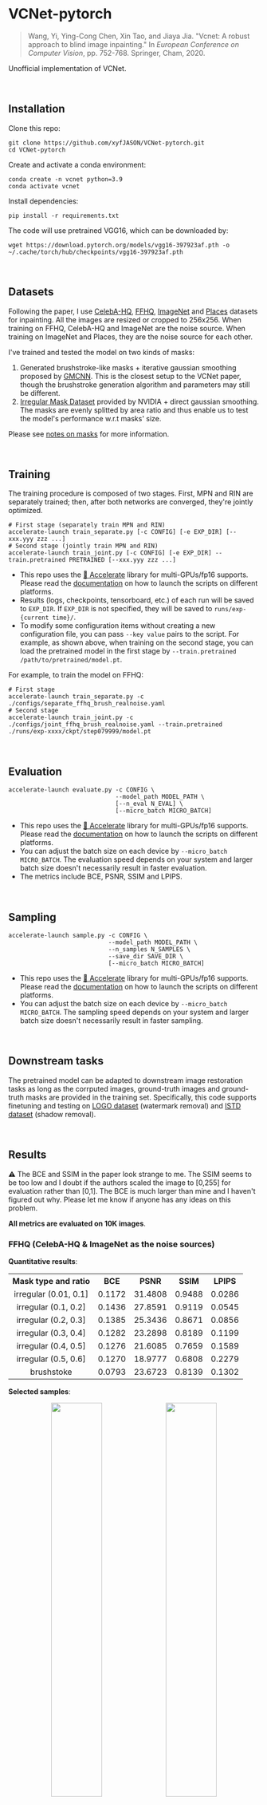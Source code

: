 # VCNet-pytorch

> Wang, Yi, Ying-Cong Chen, Xin Tao, and Jiaya Jia. "Vcnet: A robust approach to blind image inpainting." In *European Conference on Computer Vision*, pp. 752-768. Springer, Cham, 2020.

Unofficial implementation of VCNet.

<br/>

## Installation

Clone this repo:

```shell
git clone https://github.com/xyfJASON/VCNet-pytorch.git
cd VCNet-pytorch
```

Create and activate a conda environment:

```shell
conda create -n vcnet python=3.9
conda activate vcnet
```

Install dependencies:

```shell
pip install -r requirements.txt
```

The code will use pretrained VGG16, which can be downloaded by:

```shell
wget https://download.pytorch.org/models/vgg16-397923af.pth -o ~/.cache/torch/hub/checkpoints/vgg16-397923af.pth
```

<br/>



## Datasets

Following the paper, I use [CelebA-HQ](https://github.com/tkarras/progressive_growing_of_gans), [FFHQ](https://github.com/NVlabs/ffhq-dataset), [ImageNet](https://image-net.org/challenges/LSVRC/2012/2012-downloads.php) and [Places](http://places2.csail.mit.edu/index.html) datasets for inpainting. All the images are resized or cropped to 256x256. When training on FFHQ, CelebA-HQ and ImageNet are the noise source. When training on ImageNet and Places, they are the noise source for each other.

I've trained and tested the model on two kinds of masks:

1. Generated brushstroke-like masks + iterative gaussian smoothing proposed by [GMCNN](https://arxiv.org/abs/1810.08771). This is the closest setup to the VCNet paper, though the brushstroke generation algorithm and parameters may still be different.
2. [Irregular Mask Dataset](https://nv-adlr.github.io/publication/partialconv-inpainting) provided by NVIDIA + direct gaussian smoothing. The masks are evenly splitted by area ratio and thus enable us to test the model's performance w.r.t masks' size.

Please see [notes on masks](./docs/notes-on-masks.md) for more information.

<br/>



## Training

The training procedure is composed of two stages. First, MPN and RIN are separately trained; then, after both networks are converged, they're jointly optimized.

```shell
# First stage (separately train MPN and RIN)
accelerate-launch train_separate.py [-c CONFIG] [-e EXP_DIR] [--xxx.yyy zzz ...]
# Second stage (jointly train MPN and RIN)
accelerate-launch train_joint.py [-c CONFIG] [-e EXP_DIR] --train.pretrained PRETRAINED [--xxx.yyy zzz ...]
```

- This repo uses the [🤗 Accelerate](https://huggingface.co/docs/accelerate/index) library for multi-GPUs/fp16 supports. Please read the [documentation](https://huggingface.co/docs/accelerate/basic_tutorials/launch#using-accelerate-launch) on how to launch the scripts on different platforms.
- Results (logs, checkpoints, tensorboard, etc.) of each run will be saved to `EXP_DIR`. If `EXP_DIR` is not specified, they will be saved to `runs/exp-{current time}/`.
- To modify some configuration items without creating a new configuration file, you can pass `--key value` pairs to the script. For example, as shown above, when training on the second stage, you can load the pretrained model in the first stage by `--train.pretrained /path/to/pretrained/model.pt`.

For example, to train the model on FFHQ:

```shell
# First stage
accelerate-launch train_separate.py -c ./configs/separate_ffhq_brush_realnoise.yaml
# Second stage
accelerate-launch train_joint.py -c ./configs/joint_ffhq_brush_realnoise.yaml --train.pretrained ./runs/exp-xxxx/ckpt/step079999/model.pt
```

<br/>



## Evaluation

```shell
accelerate-launch evaluate.py -c CONFIG \
                              --model_path MODEL_PATH \
                              [--n_eval N_EVAL] \
                              [--micro_batch MICRO_BATCH]
```

- This repo uses the [🤗 Accelerate](https://huggingface.co/docs/accelerate/index) library for multi-GPUs/fp16 supports. Please read the [documentation](https://huggingface.co/docs/accelerate/basic_tutorials/launch#using-accelerate-launch) on how to launch the scripts on different platforms.
- You can adjust the batch size on each device by `--micro_batch MICRO_BATCH`. The evaluation speed depends on your system and larger batch size doesn't necessarily result in faster evaluation.
- The metrics include BCE, PSNR, SSIM and LPIPS.

<br/>



## Sampling

```shell
accelerate-launch sample.py -c CONFIG \
                            --model_path MODEL_PATH \
                            --n_samples N_SAMPLES \
                            --save_dir SAVE_DIR \
                            [--micro_batch MICRO_BATCH]
```

- This repo uses the [🤗 Accelerate](https://huggingface.co/docs/accelerate/index) library for multi-GPUs/fp16 supports. Please read the [documentation](https://huggingface.co/docs/accelerate/basic_tutorials/launch#using-accelerate-launch) on how to launch the scripts on different platforms.
- You can adjust the batch size on each device by `--micro_batch MICRO_BATCH`. The sampling speed depends on your system and larger batch size doesn't necessarily result in faster sampling.

<br/>



## Downstream tasks

The pretrained model can be adapted to downstream image restoration tasks as long as the corrputed images, ground-truth images and ground-truth masks are provided in the training set. Specifically, this code supports finetuning and testing on [LOGO dataset](https://github.com/vinthony/deep-blind-watermark-removal#datasets) (watermark removal) and [ISTD dataset](https://github.com/DeepInsight-PCALab/ST-CGAN#istd-dataset) (shadow removal).

<br/>



## Results

:warning: The BCE and SSIM in the paper look strange to me. The SSIM seems to be too low and I doubt if the authors scaled the image to [0,255] for evaluation rather than [0,1]. The BCE is much larger than mine and I haven't figured out why. Please let me know if anyone has any ideas on this problem.

**All metrics are evaluated on 10K images**.



### FFHQ (CelebA-HQ & ImageNet as the noise sources)

**Quantitative results**:

<table align="center">
  <tr>
    <th align="center">Mask type and ratio</th>
    <th align="center">BCE</th>
    <th align="center">PSNR</th>
    <th align="center">SSIM</th>
    <th align="center">LPIPS</th>
  </tr>
  <tr>
    <td align="center">irregular (0.01, 0.1]</td>
    <td align="center">0.1172</td>
    <td align="center">31.4808</td>
    <td align="center">0.9488</td>
    <td align="center">0.0286</td>
  </tr>
  <tr>
    <td align="center">irregular (0.1, 0.2]</td>
    <td align="center">0.1436</td>
    <td align="center">27.8591</td>
    <td align="center">0.9119</td>
    <td align="center">0.0545</td>
  </tr>
  <tr>
    <td align="center">irregular (0.2, 0.3]</td>
    <td align="center">0.1385</td>
    <td align="center">25.3436</td>
    <td align="center">0.8671</td>
    <td align="center">0.0856</td>
  </tr>
  <tr>
    <td align="center">irregular (0.3, 0.4]</td>
    <td align="center">0.1282</td>
    <td align="center">23.2898</td>
    <td align="center">0.8189</td>
    <td align="center">0.1199</td>
  </tr>
  <tr>
    <td align="center">irregular (0.4, 0.5]</td>
    <td align="center">0.1276</td>
    <td align="center">21.6085</td>
    <td align="center">0.7659</td>
    <td align="center">0.1589</td>
  </tr>
  <tr>
    <td align="center">irregular (0.5, 0.6]</td>
    <td align="center">0.1270</td>
    <td align="center">18.9777</td>
    <td align="center">0.6808</td>
    <td align="center">0.2279</td>
  </tr>
  <tr>
    <td align="center">brushstoke</td>
    <td align="center">0.0793</td>
    <td align="center">23.6723</td>
    <td align="center">0.8139</td>
    <td align="center">0.1302</td>
  </tr>
</table>


**Selected samples**:

<p align="center">
  <img src="./assets/ffhq1.png" width=45%/> <img src="./assets/ffhq2.png" width=45%/>
</p>



### Places (ImageNet as the noise source)

**Quantitative results**:

<table align="center">
  <tr>
    <th align="center">Mask type and ratio</th>
    <th align="center">BCE</th>
    <th align="center">PSNR</th>
    <th align="center">SSIM</th>
    <th align="center">LPIPS</th>
  </tr>
  <tr>
    <td align="center">irregular (0.01, 0.1]</td>
    <td align="center">0.0759</td>
    <td align="center">31.7148</td>
    <td align="center">0.9615</td>
    <td align="center">0.0291</td>
  </tr>
  <tr>
    <td align="center">irregular (0.1, 0.2]</td>
    <td align="center">0.1000</td>
    <td align="center">27.2678</td>
    <td align="center">0.9181</td>
    <td align="center">0.0658</td>
  </tr>
  <tr>
    <td align="center">irregular (0.2, 0.3]</td>
    <td align="center">0.0984</td>
    <td align="center">24.3350</td>
    <td align="center">0.8626</td>
    <td align="center">0.1119</td>
  </tr>
  <tr>
    <td align="center">irregular (0.3, 0.4]</td>
    <td align="center">0.0875</td>
    <td align="center">22.2100</td>
    <td align="center">0.8028</td>
    <td align="center">0.1602</td>
  </tr>
  <tr>
    <td align="center">irregular (0.4, 0.5]</td>
    <td align="center">0.0828</td>
    <td align="center">20.5598</td>
    <td align="center">0.7396</td>
    <td align="center">0.2104</td>
  </tr>
  <tr>
    <td align="center">irregular (0.5, 0.6]</td>
    <td align="center">0.0655</td>
    <td align="center">18.0231</td>
    <td align="center">0.6402</td>
    <td align="center">0.2918</td>
  </tr>
  <tr>
    <td align="center">brushstroke</td>
    <td align="center">0.0550</td>
    <td align="center">22.6913</td>
    <td align="center">0.7880</td>
    <td align="center">0.1687</td>
  </tr>
</table>




**Selected samples**:

<p align="center">
  <img src="./assets/places1.png" width=45%/> <img src="./assets/places2.png" width=45%/>
</p>



### ImageNet (Places as the noise source)

**Quantitative results**:

<table align="center">
  <tr>
    <th align="center">Mask type and ratio</th>
    <th align="center">BCE</th>
    <th align="center">PSNR</th>
    <th align="center">SSIM</th>
    <th align="center">LPIPS</th>
  </tr>
  <tr>
    <td align="center">irregular (0.01, 0.1]</td>
    <td align="center">0.0813</td>
    <td align="center">31.1359</td>
    <td align="center">0.9497</td>
    <td align="center">0.0306</td>
  </tr>
  <tr>
    <td align="center">irregular (0.1, 0.2]</td>
    <td align="center">0.1021</td>
    <td align="center">27.1368</td>
    <td align="center">0.9063</td>
    <td align="center">0.0673</td>
  </tr>
  <tr>
    <td align="center">irregular (0.2, 0.3]</td>
    <td align="center">0.0982</td>
    <td align="center">24.3580</td>
    <td align="center">0.8510</td>
    <td align="center">0.1145</td>
  </tr>
  <tr>
    <td align="center">irregular (0.3, 0.4]</td>
    <td align="center">0.0853</td>
    <td align="center">22.3020</td>
    <td align="center">0.7922</td>
    <td align="center">0.1644</td>
  </tr>
  <tr>
    <td align="center">irregular (0.4, 0.5]</td>
    <td align="center">0.0789</td>
    <td align="center">20.6609</td>
    <td align="center">0.7292</td>
    <td align="center">0.2182</td>
  </tr>
  <tr>
    <td align="center">irregular (0.5, 0.6]</td>
    <td align="center">0.0579</td>
    <td align="center">18.1530</td>
    <td align="center">0.6329</td>
    <td align="center">0.3091</td>
  </tr>
  <tr>
    <td align="center">brushstroke</td>
    <td align="center">0.0528</td>
    <td align="center">22.8164</td>
    <td align="center">0.7815</td>
    <td align="center">0.1717</td>
  </tr>
</table>



**Selected samples**:

<p align="center">
  <img src="./assets/imagenet1.png" width=45%/> <img src="./assets/imagenet2.png" width=45%/>
</p>



### Watermark removal

<p align="center">
  <img src="./assets/watermark1.png" width=45%/> <img src="./assets/watermark2.png" width=45%/>
</p>



### Shadow removal

<p align="center">
  <img src="./assets/shadow1.png" width=45%/> <img src="./assets/shadow2.png" width=45%/>
</p>
